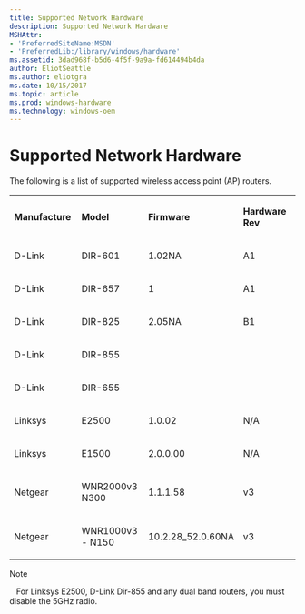 ```yaml
---
title: Supported Network Hardware
description: Supported Network Hardware
MSHAttr:
- 'PreferredSiteName:MSDN'
- 'PreferredLib:/library/windows/hardware'
ms.assetid: 3dad968f-b5d6-4f5f-9a9a-fd614494b4da
author: EliotSeattle
ms.author: eliotgra
ms.date: 10/15/2017
ms.topic: article
ms.prod: windows-hardware
ms.technology: windows-oem
---
```


# Supported Network Hardware


The following is a list of supported wireless access point (AP) routers.

<table>
<colgroup>
<col width="25%" />
<col width="25%" />
<col width="25%" />
<col width="25%" />
</colgroup>
<tbody>
<tr class="odd">
<td><p><strong>Manufacture</strong></p></td>
<td><p><strong>Model</strong></p></td>
<td><p><strong>Firmware</strong></p></td>
<td><p><strong>Hardware Rev</strong></p></td>
</tr>
<tr class="even">
<td><p>D-Link</p></td>
<td><p>DIR-601</p></td>
<td><p>1.02NA</p></td>
<td><p>A1</p></td>
</tr>
<tr class="odd">
<td><p>D-Link</p></td>
<td><p>DIR-657</p></td>
<td><p>1</p></td>
<td><p>A1</p></td>
</tr>
<tr class="even">
<td><p>D-Link</p></td>
<td><p>DIR-825</p></td>
<td><p>2.05NA</p></td>
<td><p>B1</p></td>
</tr>
<tr class="odd">
<td><p>D-Link</p></td>
<td><p>DIR-855</p></td>
<td><p></p></td>
<td><p></p></td>
</tr>
<tr class="even">
<td><p>D-Link</p></td>
<td><p>DIR-655</p></td>
<td><p></p></td>
<td><p></p></td>
</tr>
<tr class="odd">
<td><p>Linksys</p></td>
<td><p>E2500</p></td>
<td><p>1.0.02</p></td>
<td><p>N/A</p></td>
</tr>
<tr class="even">
<td><p>Linksys</p></td>
<td><p>E1500</p></td>
<td><p>2.0.0.00</p></td>
<td><p>N/A</p></td>
</tr>
<tr class="odd">
<td><p>Netgear</p></td>
<td><p>WNR2000v3 N300</p></td>
<td><p>1.1.1.58</p></td>
<td><p>v3</p></td>
</tr>
<tr class="even">
<td><p>Netgear</p></td>
<td><p>WNR1000v3 - N150</p></td>
<td><p>10.2.28_52.0.60NA</p></td>
<td><p>v3</p></td>
</tr>
</tbody>
</table>

>[!NOTE]
>  
For Linksys E2500, D-Link Dir-855 and any dual band routers, you must disable the 5GHz radio.

 

 

 







